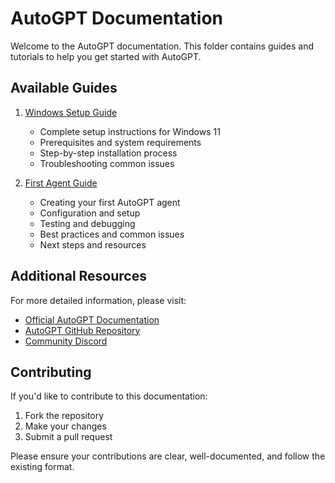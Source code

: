 # AutoGPT Documentation

Welcome to the AutoGPT documentation. This folder contains guides and tutorials to help you get started with AutoGPT.

## Available Guides

1. [Windows Setup Guide](WINDOWS_SETUP.md)
   - Complete setup instructions for Windows 11
   - Prerequisites and system requirements
   - Step-by-step installation process
   - Troubleshooting common issues

2. [First Agent Guide](FIRST_AGENT_GUIDE.md)
   - Creating your first AutoGPT agent
   - Configuration and setup
   - Testing and debugging
   - Best practices and common issues
   - Next steps and resources

## Additional Resources

For more detailed information, please visit:
- [Official AutoGPT Documentation](https://docs.agpt.co)
- [AutoGPT GitHub Repository](https://github.com/Significant-Gravitas/AutoGPT)
- [Community Discord](https://discord.gg/autogpt)

## Contributing

If you'd like to contribute to this documentation:
1. Fork the repository
2. Make your changes
3. Submit a pull request

Please ensure your contributions are clear, well-documented, and follow the existing format. 